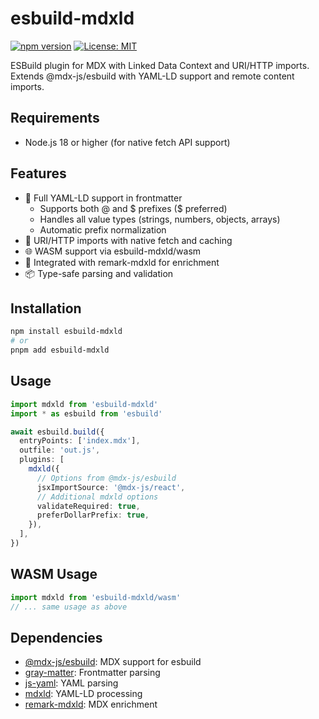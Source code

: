 # esbuild-mdxld

[![npm version](https://badge.fury.io/js/esbuild-mdxld.svg)](https://www.npmjs.com/package/esbuild-mdxld)
[![License: MIT](https://img.shields.io/badge/License-MIT-yellow.svg)](https://opensource.org/licenses/MIT)

ESBuild plugin for MDX with Linked Data Context and URI/HTTP imports. Extends @mdx-js/esbuild with YAML-LD support and remote content imports.

## Requirements

- Node.js 18 or higher (for native fetch API support)

## Features

- 🔗 Full YAML-LD support in frontmatter
  - Supports both @ and $ prefixes ($ preferred)
  - Handles all value types (strings, numbers, objects, arrays)
  - Automatic prefix normalization
- 📡 URI/HTTP imports with native fetch and caching
- 🌐 WASM support via esbuild-mdxld/wasm
- 🔄 Integrated with remark-mdxld for enrichment
- 📦 Type-safe parsing and validation

## Installation

```bash
npm install esbuild-mdxld
# or
pnpm add esbuild-mdxld
```

## Usage

```typescript
import mdxld from 'esbuild-mdxld'
import * as esbuild from 'esbuild'

await esbuild.build({
  entryPoints: ['index.mdx'],
  outfile: 'out.js',
  plugins: [
    mdxld({
      // Options from @mdx-js/esbuild
      jsxImportSource: '@mdx-js/react',
      // Additional mdxld options
      validateRequired: true,
      preferDollarPrefix: true,
    }),
  ],
})
```

## WASM Usage

```typescript
import mdxld from 'esbuild-mdxld/wasm'
// ... same usage as above
```

## Dependencies

- [@mdx-js/esbuild](https://www.npmjs.com/package/@mdx-js/esbuild): MDX support for esbuild
- [gray-matter](https://www.npmjs.com/package/gray-matter): Frontmatter parsing
- [js-yaml](https://www.npmjs.com/package/js-yaml): YAML parsing
- [mdxld](https://www.npmjs.com/package/mdxld): YAML-LD processing
- [remark-mdxld](https://www.npmjs.com/package/remark-mdxld): MDX enrichment
